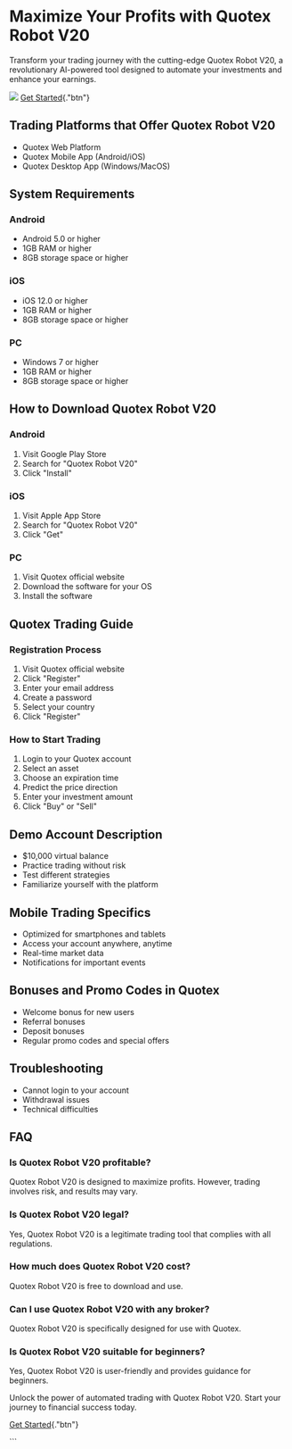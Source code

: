 

# Maximize Your Profits with Quotex Robot V20

Transform your trading journey with the cutting-edge Quotex Robot V20, a
revolutionary AI-powered tool designed to automate your investments and
enhance your earnings.

[![](https://static.quotex.io/files/4_en/300_250.jpg)](https://traff.sbs/brokerqxlid)
[Get Started](\%22https://traff.sbs/brokerqxlid\%22){."btn"}




## Trading Platforms that Offer Quotex Robot V20

-   Quotex Web Platform
-   Quotex Mobile App (Android/iOS)
-   Quotex Desktop App (Windows/MacOS)

## System Requirements

### Android

-   Android 5.0 or higher
-   1GB RAM or higher
-   8GB storage space or higher

### iOS

-   iOS 12.0 or higher
-   1GB RAM or higher
-   8GB storage space or higher

### PC

-   Windows 7 or higher
-   1GB RAM or higher
-   8GB storage space or higher

## How to Download Quotex Robot V20

### Android

1.  Visit Google Play Store
2.  Search for "Quotex Robot V20"
3.  Click "Install"

### iOS

1.  Visit Apple App Store
2.  Search for "Quotex Robot V20"
3.  Click "Get"

### PC

1.  Visit Quotex official website
2.  Download the software for your OS
3.  Install the software

## Quotex Trading Guide

### Registration Process

1.  Visit Quotex official website
2.  Click "Register"
3.  Enter your email address
4.  Create a password
5.  Select your country
6.  Click "Register"

### How to Start Trading

1.  Login to your Quotex account
2.  Select an asset
3.  Choose an expiration time
4.  Predict the price direction
5.  Enter your investment amount
6.  Click "Buy" or "Sell"

## Demo Account Description

-   \$10,000 virtual balance
-   Practice trading without risk
-   Test different strategies
-   Familiarize yourself with the platform

## Mobile Trading Specifics

-   Optimized for smartphones and tablets
-   Access your account anywhere, anytime
-   Real-time market data
-   Notifications for important events

## Bonuses and Promo Codes in Quotex

-   Welcome bonus for new users
-   Referral bonuses
-   Deposit bonuses
-   Regular promo codes and special offers

## Troubleshooting

-   Cannot login to your account
-   Withdrawal issues
-   Technical difficulties

## FAQ

### Is Quotex Robot V20 profitable?

Quotex Robot V20 is designed to maximize profits. However, trading
involves risk, and results may vary.

### Is Quotex Robot V20 legal?

Yes, Quotex Robot V20 is a legitimate trading tool that complies with
all regulations.

### How much does Quotex Robot V20 cost?

Quotex Robot V20 is free to download and use.

### Can I use Quotex Robot V20 with any broker?

Quotex Robot V20 is specifically designed for use with Quotex.

### Is Quotex Robot V20 suitable for beginners?

Yes, Quotex Robot V20 is user-friendly and provides guidance for
beginners.

Unlock the power of automated trading with Quotex Robot V20. Start your
journey to financial success today.

[Get Started](\%22https://traff.sbs/brokerqxlid\%22){."btn"}

\`\`\`

